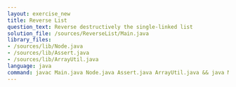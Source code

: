 ```yaml
---
layout: exercise_new
title: Reverse List
question_text: Reverse destructively the single-linked list
solution_file: /sources/ReverseList/Main.java
library_files:
- /sources/lib/Node.java
- /sources/lib/Assert.java
- /sources/lib/ArrayUtil.java
language: java
command: javac Main.java Node.java Assert.java ArrayUtil.java && java Main
---
```


